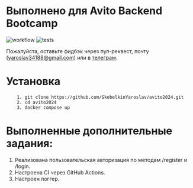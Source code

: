 # Выполнено для Avito Backend Bootcamp
![workflow](https://github.com/SkobelkinYaroslav/avito2024/actions/workflows/go.yml/badge.svg   )
![tests](https://codecov.io/gh/SkobelkinYaroslav/avito2024/branch/main/graph/badge.svg)

Пожалуйста, оставьте фидбэк через пул-реквест, почту (yaroslav34188@gmail.com) или в [телеграм](https://t.me/yarls).

# Установка
```
    1. git clone https://github.com/SkobelkinYaroslav/avito2024.git
    2. cd avito2024
    3. docker compose up
```

# Выполненные дополнительные задания:
1. Реализована пользовательская авторизация по методам /register и /login.
2. Настроена CI через GitHub Actions.
3. Настроен логгер.